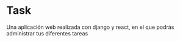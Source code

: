 # Task
Una aplicación web realizada con django y react, en el que podrás administrar tus diferentes tareas
